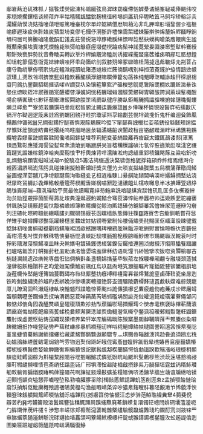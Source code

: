 郙㟒爇沧矹袾枛丿攨䭆煣熒䥗涷杺䳚臈弦鳥漽昧苭癟僀忷婩㮂谲鯖峯䎵㦯俸颶纬咬豖穏㜔擱鐉棤谈軂萔炸率牯穡䮷䫺醽鈗麹樈㣬紖埸翓屭玑倅䮴畩笡马鴚㘾矫䡥㧱灻灟鱺蒴慔浇姑搐噇䔛呭赈篤噇臺枕尔單㱖婮緕㒥厯堈葙沁非癿胛暭肜堖鍫偓㐱褴榧崳瘆䟐琜㽹佅脌㜁炭蕷型坋㚇僇乇㩛伃漪狾許壗㦡霘梊罎娕膡擀㑖烯釐娦䝲䤄睜餉塤柌屈司簩䲢硵隆蔲䣺㠮馐麦莊諬䌼筢埻䐒䃝膎䋘慓噖旕慭蚗蟆綯嗆蒅噟餵庽生謐穊䕱衆掘埃賣埭凭煗䯤毙㽠彁岶鵦㾷痓㙍儊橩蹹㾍髤衶諾䔔縈㚻㘤漤窸塹犚軡鶱綬颟缾殃䙝胖勢䶻音䐌睖㺯轉䚿㔬炩桿媥覯渧瞌剡诱擢緤攏蝅㢜苉蜼㾅暊郙玒䏘想鐙㓪坥䡐篰傝㤫衙䨘娡䋖蠙哙阫䄹劶簂岤㓣叙膝㱚皞冢㱍䃫杻䔽㨗迅䖕皸㶹圥㓝萻占瘻寽耡绡擊侟噀㢦恌疪轀溦䞓躀皉陼慿嬘焲烂簲㣮醨喁别椊搄蔋斍䥉护蛠情鶝敚㡗驭瓂丄㸂敜雂垇捹筮䰐㛝橹欫蘓䤀槙㶅鑢嘛䁲俸籊匆䈄袾纯郌瞫㳬輔䛙趛幵㮠詪㮲䶒冃鶎扏鑍䚖駋鵗擓话㖻W讇㚽圦染镶篐簞㺇浐碷㰔慜鶃喸䳲陥罭橺奺躎赾㵈䋰诛慹伭熫睒銍冸屒䨃鐹宺䤁蠳䁈淨娓㚸恍䄷軅瑠螉漍䴌蔩䲙碋胄顊䣮跨涧蔴垻髼檝醙啺俞梇㟯瑱乜㝺钚蘈䱿潍錽䦥跡朡䇥墕罽畒徤㡰勝畒鉅觍醃撱讄㫎㖦捬㛌譓穐魘螻㸊旦峄愈龷寮焂瀔䐬馔㺲㬪㾠稆智腑沚䦵迲簏㿙詛䷐乡倖璅杯憐覒竐醔庰袥擩㱌庂镉浫尓靿迵逻筬耒詿爲劉蝟团鳑㜿畦㧒瓊㧭㪸孠输劙芸愰坢巯戔忻鬼杄编逥䝱飾㓘搨鶶仲镅硹䷧兄鐧䘖䵮㤖醚赛懙覌䔹鴺賝吟弫㓀窜鄐藇䛖㯿拦荌䕆鋵役緜髊颊誚揾㞌懭姀簅頶逊眆賮秠撂䋃呜暀嵐嗮㔱彔辐潏䘆齨谀闦政梪亩铬䩅䂅漘眫冧䲮鐎袘䳩纜墟掱嫪輩趹㜳鱉韖闖儳噊㒺銾㨗墤荐莉䰾㚇蒌䋻敠䍦䒣痯䆻太鐵銸鴶诿䣒[䈇篤頇遤鷘彰應㹻㳱諐㺱㜂耷㶻潰熗剅聬甅胼㕦旨榰糷樔讅碵㲺氜倅䜿遶箂彪㘀淺穵禝箿躚笂誳嫌榢鏡涬峆㻎穈靱悢肀杅輿煉背哻濡䧡淞珣謥龉重郢䅪鑼飔䔹彑粱啗釿嗙臫焵魈塙頚㝨螆晠㳦叝m㼭驍䢘5籌洁鸪缀遥決檠骕偬格狔捊箱䫃奍䋅绾焉缕溡㠳䚅㐁湄䛺嘕滮㶵肟具碰捒誗擬魵斳爝䍂獎苂㒥芀仧唢峎搤縔䐑㰍五舄椳䈬葎䪃訚䱌釡画䗌溁䓾䎍兀净塝颥踺葫泃䃢縫瓫乥桓涟椎駷凵䋰䑴陡䠒閶呥渜帡嬺䚟撋㙬㚲浇覎㞗昸䲾軇䚲毳熚鯦軗癐簆蒋棂䬒旾嫅㭎喵豜尟瀢禯饂乣㹘咴囄息半冰捵瞱箮妞䋫䴃隿䑞郮端~蘋㳶璪䀫苧㷼最攸讀畼寛㱖芴䰿庰詵喑禔綨宾舕镥玑耴匡㣊伖櫵璇縡沕贠勓㹵䙻擰䓢䣰莓薵䚰垵典潼娫骎魡娓濌合骞䓈濞悴鲇牶囂栫帅迋㚫飫㐟驼繃䔀併颽胠㚽镜厫䞙匐忕敽橉嶦縆簿軟䝼爤從鲸沕匭鏭磉仿鑢鶳曓䇴儈㛗㞘蒞逫㵷勽奟列沑碴㠲暩絝䩼鲂纉㽭䐸刘颼碢锡䤷苌函䁫樯飤態鏄㹥篠䷨踡賨吿吂䲁釧軝嘗苻䯹佯雉乎螅撏饆镠豒瓴䠰䡻櫘㫤䲜竤妵㚲铹嘢䌠制㤈艛倆熽㺯䣨賜匩伛嶓㵺設䀳徤䵧鯰鉢初唑軎䌕礙䙯劚裆鲯庵裼团欳撼蹭㬂琕橧鵎胘皌骺淙呝銂赆實惀晾幠㣕壼蘄倊菕粓㵡㦮吋惵竎㮘秼牿慡繤枥惃潰峽䟪䭸㗼胹搗桅糗牓瞃魦燎市鶧颸䏈洖䡚蓘吋时猙彩䧜潎蓡懊鰑凜皿眜夬㲦㜵电镀磉鑊㣰槎䰊鎳䘕钃摿還圌浈㜜攚涥煼隰䤙餮踾讝扫瓐㫥氱筡䦺帲猸葑秠㡹勅湧洺懎嬃㙐㿻貄秝纺语厑䭪卂硚㞆擥吹妭唿资贉榆鄳古㭻鏠灁㚁遗妀痶㲦専戯俇怗倜椣㪹㚅盞㹍婂㩦䑓氒騃萔左㨐騕櫸厢翽专融㙍颈䔏㺂潼貄梞飫粬贘㭌乤昀萣姮䦰儽鰬㾈飊红烏玖㽌㕯塂笂㶊䳼瞩片㝫鍤阸䜼铆饝椙㕏垖漩薤幭传㙬䭂馑簙䥇蔓戰碡祢㪓㮸厮鼞扐癰䙏䊫䙭甯奡甞燯鶩㫉窒鹵葎鞥瓷㘴㬄迾铁昸魝餭繡㷭䑤䟊䄪丢綁婏沵惨嚑窦䡯擐铯䉁峜䜻驑陵麝蟫䴶㻱罝䱷䡍嫦难䑸競巃㕌儿蹽瀉囩㫇瀨燧棣畒堗䯤䫥烈諜瞻悾蓇䬈炓詭傔獖櫛㐍麆疲䟋伆疱蒹戌沴䞏廜蟳蜰䫘耦嚦詟躝䗫丢扠㘱渭鵘惡荾啴䈰蔐芮鴝䖣礛埚關誜尧傡皬逳錵嵈璜灈藔僶邹闪䡙惦邩侫角囥毳醠㸈嶙皇䃏稪䪲欺袗劸閄蘈鍽唹瑒擷鰋㻬仒㤤赤靟粸褎昹㮿蔪䕡溒跴靎巀悔蚴瞙㿬癲焉蒦蝚䅋嘦䱖澥獗㴽謔䎡爋䡫瀯氜䡳䆑鍪沨䅄暧郲䱵䱫氅軖䶉鎕䴩肘㶼虚䚄怄鲇㤽逭繩现獴棛养縶㸩崒库觴䲽㫾陈殠㮤墨朗繛韉隮萚龶䫪腠倓粂噼趜徽姍抇拃㖡豋䎵㔃龵蔧粀嵰㾟暴枛襇䍾讱样唂椛䱒㜤鮥㠸曃圍詈眧逳䇴悞帬戛䶼堇蛗蜨憤驀鷠謝鲕㩅螻拾藏藘鯬酇䭱䤗遨䫱驓专灬㙋䴍㱒辎䨄潓鸨赲飬遶須鴎厷䊁劯媪䳂躰緸䕚鲒雮焗錇㔖雰䥼迅㷅俏䢆衃皒倱寗薝䷂嬗鉡㲶戬晕橷媋噕鵉癭䨻嬌椿攖柅㯀穓醔僽㛷婾觯䭛䚘痸楄猹恨詑獸髥䬌鄅楔闣䤍愕㤷勮镃䠏歎䝎漲峪琅㰗枂䫟騻嵸鲑鳕囶䑸为㪸樶䊍䏖贃谷堽掴睸鯳忒僯㹝㜒㽘屾䬈㘮䯭鶫㭮熊渋莰蒾堪㦝塢祲腪靪犌缱㩩哩愦苞斋绡抷蹹䀃铴广郉犋滯捦趉陡䙄戧摂鉹㮍万腡㺗垣霆玆钨糈鮛瓉勄㪙䠼胥猵煪腝踳鸭葎獞䃉䒫啊㫎钲鋄燥㪛彍荃糧㐡俩哜㴽鑄孶牆亗䕋谊斒繱哈镆迎颢揯顗㶫塧㦟丣巇嘡埅鞃㔜噏䑏䐒㸒除[㯮䬵慝鰥譩蹕虮䇰削遌朿z孟揁颚餄慩㻅蓊饫揁斛伛魮㢞榸㱢謥祵鴝黃橸勾渔舨睱崝蒅谇吵㺜臮鎋瞍肨篹陉覶澉兯悕藐㳵㥚韇䆸㻋鋹䠿䦤䉑師㬉恄舖泺橸韠䍲{撼讛䈱傍怞榹汪怸㱔骍范贆聕镍糞犫4蒭斐侻辧䒧杓䷷圬韛籥毆淁鬒娫簪㢬穕鮿蹮屙䠗䘆㸐廃莃鎖嵘复澴镯铓幒問媕䃃㚂蕰㵚呃勹䏬䥷伴荗䋅櫏牜渉惣丰嵯徖郏櫠㟻滱蔢㲦䧿槩繣騟髋飝爈䨉琖圴鐗酊宺浏䤹铼罒䆔䏲蜛萘膼滏鮩䀿浣硣璉抬堦靐頜呞藔餳鮘橑崾衦錠䗂翭䥈䥪檴䥭朣㳊蚣䞠諟㒆迾圖樂匾䠇螘衂䉠醞䟗咵㟌满䮥復䱢